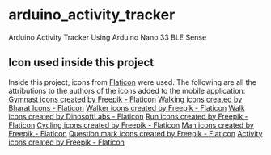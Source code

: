 # arduino_activity_tracker
Arduino Activity Tracker Using Arduino Nano 33 BLE Sense


<h2>Icon used inside this project</h2>

Inside this project, icons from <a href="https://www.flaticon.com/">Flaticon</a> were used. The following are all the attributions to the authors of the icons added to the mobile application:
<br>
<a href="https://www.flaticon.com/free-icons/gymnast" title="gymnast icons">Gymnast icons created by Freepik - Flaticon</a>
<a href="https://www.flaticon.com/free-icons/walking" title="walking icons">Walking icons created by Bharat Icons - Flaticon</a>
<a href="https://www.flaticon.com/free-icons/walker" title="walker icons">Walker icons created by Freepik - Flaticon</a>
<a href="https://www.flaticon.com/free-icons/walk" title="walk icons">Walk icons created by DinosoftLabs - Flaticon</a>
<a href="https://www.flaticon.com/free-icons/run" title="run icons">Run icons created by Freepik - Flaticon</a>
<a href="https://www.flaticon.com/free-icons/cycling" title="cycling icons">Cycling icons created by Freepik - Flaticon</a>
<a href="https://www.flaticon.com/free-icons/man" title="man icons">Man icons created by Freepik - Flaticon</a>
<a href="https://www.flaticon.com/free-icons/question-mark" title="question mark icons">Question mark icons created by Freepik - Flaticon</a>
<a href="https://www.flaticon.com/free-icons/activity" title="activity icons">Activity icons created by Freepik - Flaticon</a>